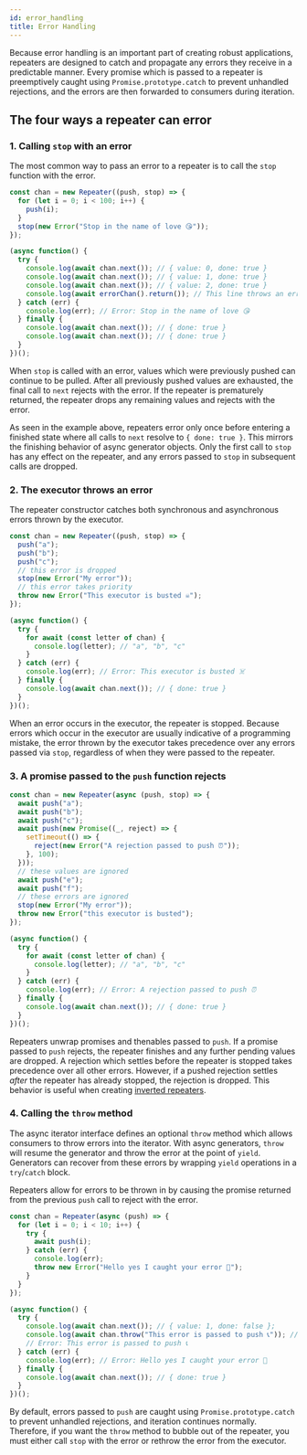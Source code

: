```yaml
---
id: error_handling
title: Error Handling
---
```


Because error handling is an important part of creating robust applications, repeaters are designed to catch and propagate any errors they receive in a predictable manner. Every promise which is passed to a repeater is preemptively caught using `Promise.prototype.catch` to prevent unhandled rejections, and the errors are then forwarded to consumers during iteration.

## The four ways a repeater can error

### 1. Calling `stop` with an error

The most common way to pass an error to a repeater is to call the `stop` function with the error.

```js
const chan = new Repeater((push, stop) => {
  for (let i = 0; i < 100; i++) {
    push(i);
  }
  stop(new Error("Stop in the name of love 😘"));
});

(async function() {
  try {
    console.log(await chan.next()); // { value: 0, done: true }
    console.log(await chan.next()); // { value: 1, done: true }
    console.log(await chan.next()); // { value: 2, done: true }
    console.log(await errorChan().return()); // This line throws an error.
  } catch (err) {
    console.log(err); // Error: Stop in the name of love 😘
  } finally {
    console.log(await chan.next()); // { done: true }
    console.log(await chan.next()); // { done: true }
  }
})();
```

When `stop` is called with an error, values which were previously pushed can continue to be pulled. After all previously pushed values are exhausted, the final call to `next` rejects with the error. If the repeater is prematurely returned, the repeater drops any remaining values and rejects with the error.

As seen in the example above, repeaters error only once before entering a finished state where all calls to `next` resolve to `{ done: true }`. This mirrors the finishing behavior of async generator objects. Only the first call to `stop` has any effect on the repeater, and any errors passed to `stop` in subsequent calls are dropped.

### 2. The executor throws an error

The repeater constructor catches both synchronous and asynchronous errors thrown by the executor.

```js
const chan = new Repeater((push, stop) => {
  push("a");
  push("b");
  push("c");
  // this error is dropped
  stop(new Error("My error"));
  // this error takes priority
  throw new Error("This executor is busted ☠️");
});

(async function() {
  try {
    for await (const letter of chan) {
      console.log(letter); // "a", "b", "c"
    }
  } catch (err) {
    console.log(err); // Error: This executor is busted ☠️
  } finally {
    console.log(await chan.next()); // { done: true }
  }
})();
```

When an error occurs in the executor, the repeater is stopped. Because errors
which occur in the executor are usually indicative of a programming mistake, the error thrown by the executor takes precedence over any errors passed via `stop`, regardless of when they were passed to the repeater.  

### 3. A promise passed to the `push` function rejects

```js
const chan = new Repeater(async (push, stop) => {
  await push("a");
  await push("b");
  await push("c");
  await push(new Promise((_, reject) => {
    setTimeout(() => {
      reject(new Error("A rejection passed to push ⏰"));
    }, 100);
  }));
  // these values are ignored
  await push("e");
  await push("f");
  // these errors are ignored
  stop(new Error("My error"));
  throw new Error("this executor is busted");
});

(async function() {
  try {
    for await (const letter of chan) {
      console.log(letter); // "a", "b", "c"
    }
  } catch (err) {
    console.log(err); // Error: A rejection passed to push ⏰
  } finally {
    console.log(await chan.next()); // { done: true }
  }
})();
```

Repeaters unwrap promises and thenables passed to `push`. If a promise passed to `push` rejects, the repeater finishes and any further pending values are dropped. A rejection which settles before the repeater is stopped takes precedence over all other errors. However, if a pushed rejection settles *after* the repeater has already stopped, the rejection is dropped. This behavior is useful when creating [inverted repeaters](/docs/inverted-repeaters).

### 4. Calling the `throw` method

The async iterator interface defines an optional `throw` method which allows consumers to throw errors into the iterator. With async generators, `throw` will resume the generator and throw the error at the point of `yield`. Generators can recover from these errors by wrapping `yield` operations in a `try`/`catch` block.

Repeaters allow for errors to be thrown in by causing the promise returned from the previous `push` call to reject with the error.

```js
const chan = Repeater(async (push) => {
  for (let i = 0; i < 10; i++) {
    try {
      await push(i);
    } catch (err) {
      console.log(err);
      throw new Error("Hello yes I caught your error 👀");
    }
  }
});

(async function() {
  try {
    console.log(await chan.next()); // { value: 1, done: false };
    console.log(await chan.throw("This error is passed to push 📞")); // This line throws an error.
    // Error: This error is passed to push 📞
  } catch (err) {
    console.log(err); // Error: Hello yes I caught your error 👀
  } finally {
    console.log(await chan.next()); // { done: true }
  }
})();
```

By default, errors passed to `push` are caught using `Promise.prototype.catch` to prevent unhandled rejections, and iteration continues normally. Therefore, if you want the `throw` method to bubble out of the repeater, you must either call `stop` with the error or rethrow the error from the executor.
